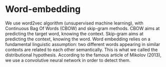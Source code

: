 # Word-embedding

We use word2vec algorithm (unsupervised machine learning), with Continuous Bag Of Words (CBOW) and skip-gram methods. CBOW aims at predicting the target word, knowing the context. Skip-gram aims at predicting the context, knowing the word.
Word embedding relies on a fundamental linguistic assumption: two different words appearing in similar contexts are related to each other semantically. This is what we called the distributional hypothesis. According to the famous article of Mikolov (2013), we use a convolutive neural network in order to detect them.

